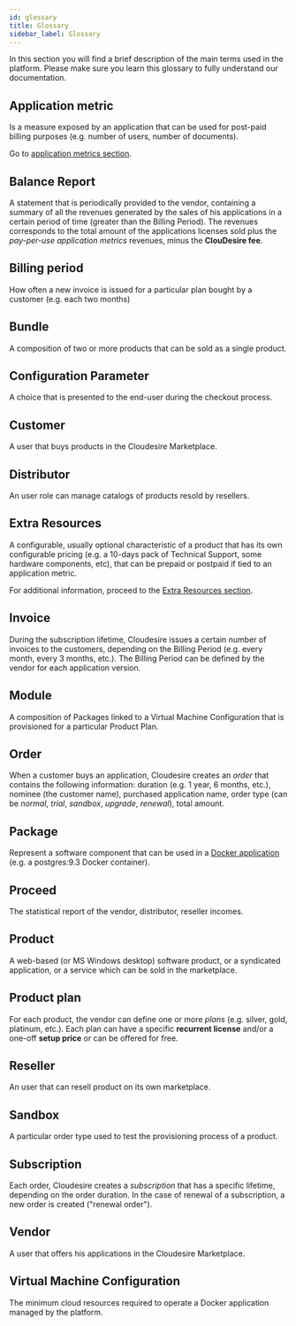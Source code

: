 ```yaml
---
id: glossary
title: Glossary
sidebar_label: Glossary
---
```


In this section you will find a brief description of the main terms used in the
platform. Please make sure you learn this glossary to fully understand our
documentation.

## Application metric

Is a measure exposed by an application that can be used for post-paid billing
purposes (e.g. number of users, number of documents).

Go to [application metrics section](onboarding.md#application-metrics).

## Balance Report

A statement that is periodically provided to the vendor, containing a summary of
all the revenues generated by the sales of his applications in a certain period
of time (greater than the Billing Period). The revenues corresponds to the total
amount of the applications licenses sold plus the _pay-per-use application
metrics_ revenues, minus the **ClouDesire fee**.

## Billing period

How often a new invoice is issued for a particular plan bought by a customer
(e.g. each two months)

## Bundle

A composition of two or more products that can be sold as a single product.

## Configuration Parameter

A choice that is presented to the end-user during the checkout process.

## Customer

A user that buys products in the Cloudesire Marketplace.

## Distributor

An user role can manage catalogs of products resold by resellers.

## Extra Resources

A configurable, usually optional characteristic of a product that has its own
configurable pricing (e.g. a 10-days pack of Technical Support, some hardware
components, etc), that can be prepaid or postpaid if tied to an application
metric.

For additional information, proceed to the [Extra Resources
section](onboarding-extra-resources.md).

## Invoice

During the subscription lifetime, Cloudesire issues a certain number of invoices
to the customers, depending on the Billing Period (e.g. every month, every 3
months, etc.). The Billing Period can be defined by the vendor for each
application version.

## Module

A composition of Packages linked to a Virtual Machine Configuration that is
provisioned for a particular Product Plan.

## Order

When a customer buys an application, Cloudesire creates an _order_ that contains
the following information: duration (e.g. 1 year, 6 months, etc.), nominee (the
customer name), purchased application name, order type (can be _normal_,
_trial_, _sandbox_, _upgrade_, _renewal_), total amount.

## Package

Represent a software component that can be used in a [Docker
application](docker.md) (e.g. a postgres:9.3 Docker container).

## Proceed

The statistical report of the vendor, distributor, reseller incomes.

## Product

A web-based (or MS Windows desktop) software product, or a syndicated
application, or a service which can be sold in the marketplace.

## Product plan

For each product, the vendor can define one or more _plans_ (e.g. silver, gold,
platinum, etc.). Each plan can have a specific **recurrent license** and/or a
one-off **setup price** or can be offered for free.

## Reseller

An user that can resell product on its own marketplace.

## Sandbox

A particular order type used to test the provisioning process of a product.

## Subscription

Each order, Cloudesire creates a _subscription_ that has a specific lifetime,
depending on the order duration. In the case of renewal of a subscription, a new
order is created ("renewal order").

## Vendor

A user that offers his applications in the Cloudesire Marketplace.

## Virtual Machine Configuration

The minimum cloud resources required to operate a Docker application managed by
the platform.
